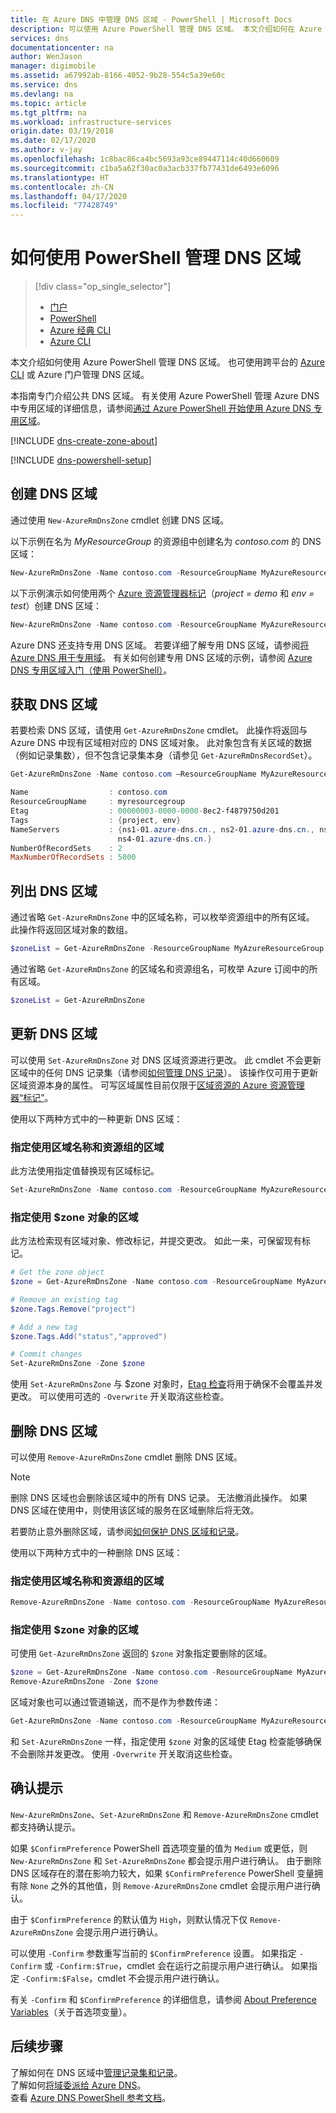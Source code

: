 ```yaml
---
title: 在 Azure DNS 中管理 DNS 区域 - PowerShell | Microsoft Docs
description: 可以使用 Azure PowerShell 管理 DNS 区域。 本文介绍如何在 Azure DNS 上更新、删除和创建 DNS 区域
services: dns
documentationcenter: na
author: WenJason
manager: digimobile
ms.assetid: a67992ab-8166-4052-9b28-554c5a39e60c
ms.service: dns
ms.devlang: na
ms.topic: article
ms.tgt_pltfrm: na
ms.workload: infrastructure-services
origin.date: 03/19/2018
ms.date: 02/17/2020
ms.author: v-jay
ms.openlocfilehash: 1c8bac86ca4bc5693a93ce89447114c40d660609
ms.sourcegitcommit: c1ba5a62f30ac0a3acb337fb77431de6493e6096
ms.translationtype: HT
ms.contentlocale: zh-CN
ms.lasthandoff: 04/17/2020
ms.locfileid: "77428749"
---
```

# <a name="how-to-manage-dns-zones-using-powershell"></a>如何使用 PowerShell 管理 DNS 区域

> [!div class="op_single_selector"]
> * [门户](dns-operations-dnszones-portal.md)
> * [PowerShell](dns-operations-dnszones.md)
> * [Azure 经典 CLI](dns-operations-dnszones-cli-nodejs.md)
> * [Azure CLI](dns-operations-dnszones-cli.md)

本文介绍如何使用 Azure PowerShell 管理 DNS 区域。 也可使用跨平台的 [Azure CLI](dns-operations-dnszones-cli.md) 或 Azure 门户管理 DNS 区域。

本指南专门介绍公共 DNS 区域。 有关使用 Azure PowerShell 管理 Azure DNS 中专用区域的详细信息，请参阅[通过 Azure PowerShell 开始使用 Azure DNS 专用区域](private-dns-getstarted-powershell.md)。

[!INCLUDE [dns-create-zone-about](../../includes/dns-create-zone-about-include.md)]

[!INCLUDE [dns-powershell-setup](../../includes/dns-powershell-setup-include.md)]


## <a name="create-a-dns-zone"></a>创建 DNS 区域

通过使用 `New-AzureRmDnsZone` cmdlet 创建 DNS 区域。

以下示例在名为 *MyResourceGroup* 的资源组中创建名为 *contoso.com* 的 DNS 区域：

```powershell
New-AzureRmDnsZone -Name contoso.com -ResourceGroupName MyAzureResourceGroup
```

以下示例演示如何使用两个 [Azure 资源管理器标记](dns-zones-records.md#tags)（*project = demo* 和 *env = test*）创建 DNS 区域：

```powershell
New-AzureRmDnsZone -Name contoso.com -ResourceGroupName MyAzureResourceGroup -Tag @{ project="demo"; env="test" }
```

Azure DNS 还支持专用 DNS 区域。  若要详细了解专用 DNS 区域，请参阅[将 Azure DNS 用于专用域](private-dns-overview.md)。 有关如何创建专用 DNS 区域的示例，请参阅 [Azure DNS 专用区域入门（使用 PowerShell）](./private-dns-getstarted-powershell.md)。

## <a name="get-a-dns-zone"></a>获取 DNS 区域

若要检索 DNS 区域，请使用 `Get-AzureRmDnsZone` cmdlet。 此操作将返回与 Azure DNS 中现有区域相对应的 DNS 区域对象。 此对象包含有关区域的数据（例如记录集数），但不包含记录集本身（请参见 `Get-AzureRmDnsRecordSet`）。

```powershell
Get-AzureRmDnsZone -Name contoso.com –ResourceGroupName MyAzureResourceGroup

Name                  : contoso.com
ResourceGroupName     : myresourcegroup
Etag                  : 00000003-0000-0000-8ec2-f4879750d201
Tags                  : {project, env}
NameServers           : {ns1-01.azure-dns.cn., ns2-01.azure-dns.cn., ns3-01.azure-dns.cn.,
                        ns4-01.azure-dns.cn.}
NumberOfRecordSets    : 2
MaxNumberOfRecordSets : 5000
```

## <a name="list-dns-zones"></a>列出 DNS 区域

通过省略 `Get-AzureRmDnsZone` 中的区域名称，可以枚举资源组中的所有区域。 此操作将返回区域对象的数组。

```powershell
$zoneList = Get-AzureRmDnsZone -ResourceGroupName MyAzureResourceGroup
```

通过省略 `Get-AzureRmDnsZone` 的区域名和资源组名，可枚举 Azure 订阅中的所有区域。

```powershell
$zoneList = Get-AzureRmDnsZone
```

## <a name="update-a-dns-zone"></a>更新 DNS 区域

可以使用 `Set-AzureRmDnsZone` 对 DNS 区域资源进行更改。 此 cmdlet 不会更新区域中的任何 DNS 记录集（请参阅[如何管理 DNS 记录](dns-operations-recordsets.md)）。 该操作仅可用于更新区域资源本身的属性。 可写区域属性目前仅限于[区域资源的 Azure 资源管理器“标记”](dns-zones-records.md#tags)。

使用以下两种方式中的一种更新 DNS 区域：

### <a name="specify-the-zone-using-the-zone-name-and-resource-group"></a>指定使用区域名称和资源组的区域

此方法使用指定值替换现有区域标记。

```powershell
Set-AzureRmDnsZone -Name contoso.com -ResourceGroupName MyAzureResourceGroup -Tag @{ project="demo"; env="test" }
```

### <a name="specify-the-zone-using-a-zone-object"></a>指定使用 $zone 对象的区域

此方法检索现有区域对象、修改标记，并提交更改。 如此一来，可保留现有标记。

```powershell
# Get the zone object
$zone = Get-AzureRmDnsZone -Name contoso.com -ResourceGroupName MyAzureResourceGroup

# Remove an existing tag
$zone.Tags.Remove("project")

# Add a new tag
$zone.Tags.Add("status","approved")

# Commit changes
Set-AzureRmDnsZone -Zone $zone
```

使用 `Set-AzureRmDnsZone` 与 $zone 对象时，[Etag 检查](dns-zones-records.md#etags)将用于确保不会覆盖并发更改。 可以使用可选的 `-Overwrite` 开关取消这些检查。

## <a name="delete-a-dns-zone"></a>删除 DNS 区域

可以使用 `Remove-AzureRmDnsZone` cmdlet 删除 DNS 区域。

> [!NOTE]
> 删除 DNS 区域也会删除该区域中的所有 DNS 记录。 无法撤消此操作。 如果 DNS 区域在使用中，则使用该区域的服务在区域删除后将无效。
>
>若要防止意外删除区域，请参阅[如何保护 DNS 区域和记录](dns-protect-zones-recordsets.md)。


使用以下两种方式中的一种删除 DNS 区域：

### <a name="specify-the-zone-using-the-zone-name-and-resource-group-name"></a>指定使用区域名称和资源组的区域

```powershell
Remove-AzureRmDnsZone -Name contoso.com -ResourceGroupName MyAzureResourceGroup
```

### <a name="specify-the-zone-using-a-zone-object"></a>指定使用 $zone 对象的区域

可使用 `Get-AzureRmDnsZone` 返回的 `$zone` 对象指定要删除的区域。

```powershell
$zone = Get-AzureRmDnsZone -Name contoso.com -ResourceGroupName MyAzureResourceGroup
Remove-AzureRmDnsZone -Zone $zone
```

区域对象也可以通过管道输送，而不是作为参数传递：

```powershell
Get-AzureRmDnsZone -Name contoso.com -ResourceGroupName MyAzureResourceGroup | Remove-AzureRmDnsZone

```

和 `Set-AzureRmDnsZone` 一样，指定使用 `$zone` 对象的区域使 Etag 检查能够确保不会删除并发更改。 使用 `-Overwrite` 开关取消这些检查。

## <a name="confirmation-prompts"></a>确认提示

`New-AzureRmDnsZone`、`Set-AzureRmDnsZone` 和 `Remove-AzureRmDnsZone` cmdlet 都支持确认提示。

如果 `$ConfirmPreference` PowerShell 首选项变量的值为 `Medium` 或更低，则 `New-AzureRmDnsZone` 和 `Set-AzureRmDnsZone` 都会提示用户进行确认。 由于删除 DNS 区域存在的潜在影响力较大，如果 `$ConfirmPreference` PowerShell 变量拥有除 `None` 之外的其他值，则 `Remove-AzureRmDnsZone` cmdlet 会提示用户进行确认。

由于 `$ConfirmPreference` 的默认值为 `High`，则默认情况下仅 `Remove-AzureRmDnsZone` 会提示用户进行确认。

可以使用 `-Confirm` 参数重写当前的 `$ConfirmPreference` 设置。 如果指定 `-Confirm` 或 `-Confirm:$True`，cmdlet 会在运行之前提示用户进行确认。 如果指定 `-Confirm:$False`，cmdlet 不会提示用户进行确认。

有关 `-Confirm` 和 `$ConfirmPreference` 的详细信息，请参阅 [About Preference Variables](https://docs.microsoft.com/powershell/module/microsoft.powershell.core/about/about_preference_variables)（关于首选项变量）。

## <a name="next-steps"></a>后续步骤

了解如何在 DNS 区域中[管理记录集和记录](dns-operations-recordsets.md)。
<br>
了解如何[将域委派给 Azure DNS](dns-domain-delegation.md)。
<br>
查看 [Azure DNS PowerShell 参考文档](https://docs.microsoft.com/powershell/module/azurerm.dns)。

